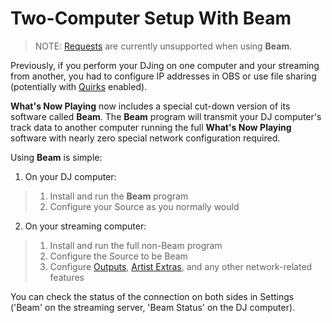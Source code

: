 # Two-Computer Setup With Beam

> NOTE: [Requests](requests.html) are currently unsupported when using
> **Beam**.

Previously, if you perform your DJing on one computer and your streaming
from another, you had to configure IP addresses in OBS or use file
sharing (potentially with [Quirks](quirks.html) enabled).

**What's Now Playing** now includes a special cut-down version of its
software called **Beam**. The **Beam** program will transmit your DJ
computer's track data to another computer running the full **What's Now
Playing** software with nearly zero special network configuration
required.

Using **Beam** is simple:

1.  On your DJ computer:

> 1.  Install and run the **Beam** program
> 2.  Configure your Source as you normally would

2.  On your streaming computer:

> 1.  Install and run the full non-Beam program
> 2.  Configure the Source to be Beam
> 3.  Configure [Outputs](outputs/), [Artist Extras](extras), and any
>     other network-related features

You can check the status of the connection on both sides in Settings
('Beam' on the streaming server, 'Beam Status' on the DJ computer).
